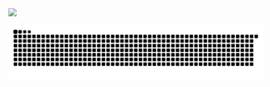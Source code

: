 
<img src="https://cdn.jsdelivr.net/gh/cuikeyao/cdn/static/gif/coding.gif" /> 


![亮色](https://raw.githubusercontent.com/cuikeyao/cuikeyao/output/github-contribution-grid-snake.svg)

